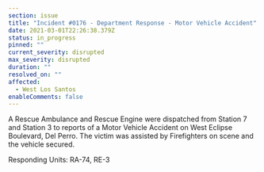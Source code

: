 ```yaml
---
section: issue
title: "Incident #0176 - Department Response - Motor Vehicle Accident"
date: 2021-03-01T22:26:38.379Z
status: in_progress
pinned: ""
current_severity: disrupted
max_severity: disrupted
duration: ""
resolved_on: ""
affected:
  - West Los Santos
enableComments: false
---
```

A Rescue Ambulance and Rescue Engine were dispatched from Station 7 and Station 3 to reports of a Motor Vehicle Accident on West Eclipse Boulevard, Del Perro. The victim was assisted by Firefighters on scene and the vehicle secured.

Responding Units: RA-74, RE-3